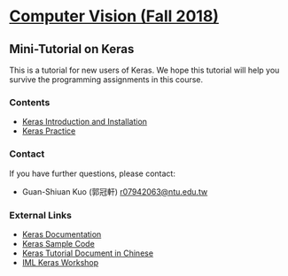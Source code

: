 # [Computer Vision (Fall 2018)](http://media.ee.ntu.edu.tw/courses/cv/18F/)

## Mini-Tutorial on Keras

This is a tutorial for new users of Keras.
We hope this tutorial will help you survive the programming assignments in this course.

### Contents

* [Keras Introduction and Installation]()
* [Keras Practice]()

### Contact

If you have further questions, please contact:
* Guan-Shiuan Kuo (郭冠軒) r07942063@ntu.edu.tw

### External Links

* [Keras Documentation](https://keras.io/)
* [Keras Sample Code](https://github.com/keras-team/keras/tree/master/examples)
* [Keras Tutorial Document in Chinese](https://fgc.stpi.narl.org.tw/activity/videoDetail/4b1141305d9cd231015d9d03cfd10027)
* [IML Keras Workshop](https://indico.cern.ch/event/595059/contributions/2522193/attachments/1430921/2197986/slides_iml_keras_workshop.pdf)
